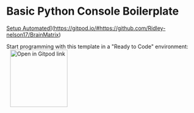 # Basic Python Console Boilerplate
[Setup Automated](https://img.shields.io/badge/setup-automated-blue?logo=gitpod)](https://gitpod.io/#https://github.com/Ridley-nelson17/BrainMatrix)

Start programming with this template in a "Ready to Code" environment:
<a href="https://gitpod.io/#https://github.com/Ridley-nelson17/BrainMatrix" style="padding:10px;">
    <img width="150" alt="Open in Gitpod link" src="https://gitpod.io/button/open-in-gitpod.svg" align="center">
</a>
